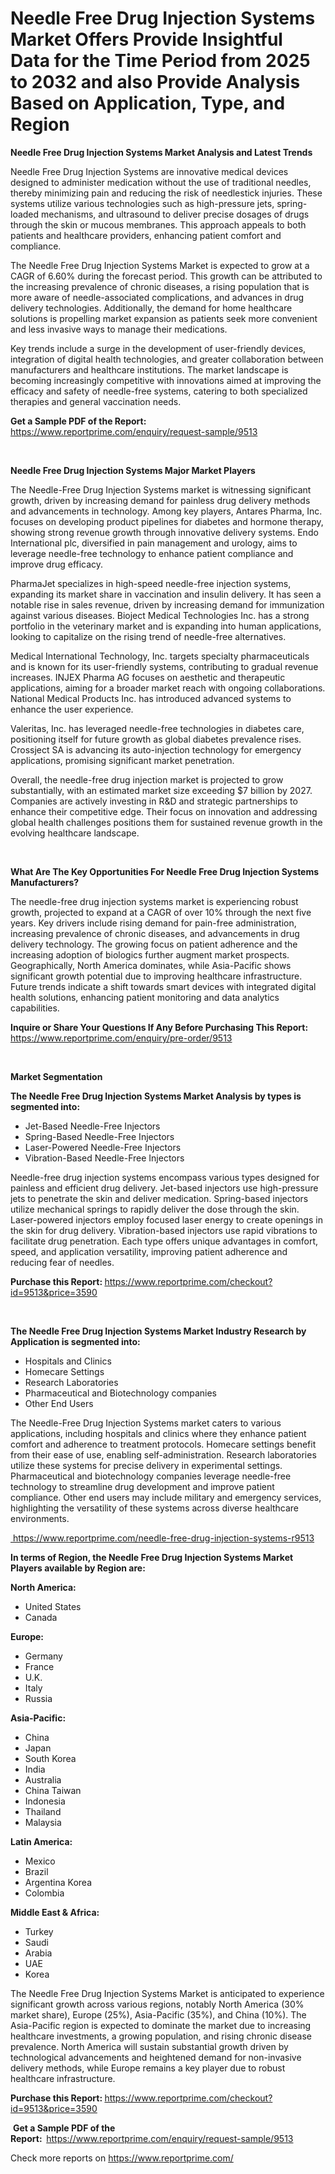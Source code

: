 <p><h1>Needle Free Drug Injection Systems Market Offers Provide Insightful Data for the Time Period from 2025 to 2032 and also Provide Analysis Based on Application, Type, and Region</h1></p><p><strong>Needle Free Drug Injection Systems Market Analysis and Latest Trends</strong></p>
<p><p>Needle Free Drug Injection Systems are innovative medical devices designed to administer medication without the use of traditional needles, thereby minimizing pain and reducing the risk of needlestick injuries. These systems utilize various technologies such as high-pressure jets, spring-loaded mechanisms, and ultrasound to deliver precise dosages of drugs through the skin or mucous membranes. This approach appeals to both patients and healthcare providers, enhancing patient comfort and compliance.</p><p>The Needle Free Drug Injection Systems Market is expected to grow at a CAGR of 6.60% during the forecast period. This growth can be attributed to the increasing prevalence of chronic diseases, a rising population that is more aware of needle-associated complications, and advances in drug delivery technologies. Additionally, the demand for home healthcare solutions is propelling market expansion as patients seek more convenient and less invasive ways to manage their medications. </p><p>Key trends include a surge in the development of user-friendly devices, integration of digital health technologies, and greater collaboration between manufacturers and healthcare institutions. The market landscape is becoming increasingly competitive with innovations aimed at improving the efficacy and safety of needle-free systems, catering to both specialized therapies and general vaccination needs.</p></p>
<p><strong>Get a Sample PDF of the Report:&nbsp;</strong> <a href="https://www.reportprime.com/enquiry/request-sample/9513?utm_campaign=3086&utm_medium=2&utm_source=Github&utm_content=ia&utm_term=20032025&utm_id=needle-free-drug-injection-systems">https://www.reportprime.com/enquiry/request-sample/9513</a></p>
<p>&nbsp;</p>
<p><strong>Needle Free Drug Injection Systems Major Market Players</strong></p>
<p><p>The Needle-Free Drug Injection Systems market is witnessing significant growth, driven by increasing demand for painless drug delivery methods and advancements in technology. Among key players, Antares Pharma, Inc. focuses on developing product pipelines for diabetes and hormone therapy, showing strong revenue growth through innovative delivery systems. Endo International plc, diversified in pain management and urology, aims to leverage needle-free technology to enhance patient compliance and improve drug efficacy.</p><p>PharmaJet specializes in high-speed needle-free injection systems, expanding its market share in vaccination and insulin delivery. It has seen a notable rise in sales revenue, driven by increasing demand for immunization against various diseases. Bioject Medical Technologies Inc. has a strong portfolio in the veterinary market and is expanding into human applications, looking to capitalize on the rising trend of needle-free alternatives.</p><p>Medical International Technology, Inc. targets specialty pharmaceuticals and is known for its user-friendly systems, contributing to gradual revenue increases. INJEX Pharma AG focuses on aesthetic and therapeutic applications, aiming for a broader market reach with ongoing collaborations. National Medical Products Inc. has introduced advanced systems to enhance the user experience.</p><p>Valeritas, Inc. has leveraged needle-free technologies in diabetes care, positioning itself for future growth as global diabetes prevalence rises. Crossject SA is advancing its auto-injection technology for emergency applications, promising significant market penetration.</p><p>Overall, the needle-free drug injection market is projected to grow substantially, with an estimated market size exceeding $7 billion by 2027. Companies are actively investing in R&D and strategic partnerships to enhance their competitive edge. Their focus on innovation and addressing global health challenges positions them for sustained revenue growth in the evolving healthcare landscape.</p></p>
<p>&nbsp;</p>
<p><strong>What Are The Key Opportunities For Needle Free Drug Injection Systems Manufacturers?</strong></p>
<p><p>The needle-free drug injection systems market is experiencing robust growth, projected to expand at a CAGR of over 10% through the next five years. Key drivers include rising demand for pain-free administration, increasing prevalence of chronic diseases, and advancements in drug delivery technology. The growing focus on patient adherence and the increasing adoption of biologics further augment market prospects. Geographically, North America dominates, while Asia-Pacific shows significant growth potential due to improving healthcare infrastructure. Future trends indicate a shift towards smart devices with integrated digital health solutions, enhancing patient monitoring and data analytics capabilities.</p></p>
<p><strong>Inquire or Share Your Questions If Any Before Purchasing This Report:</strong> <a href="https://www.reportprime.com/enquiry/pre-order/9513?utm_campaign=3086&utm_medium=2&utm_source=Github&utm_content=ia&utm_term=20032025&utm_id=needle-free-drug-injection-systems">https://www.reportprime.com/enquiry/pre-order/9513</a></p>
<p>&nbsp;</p>
<p><strong>Market Segmentation</strong></p>
<p><strong>The Needle Free Drug Injection Systems Market Analysis by types is segmented into:</strong></p>
<p><ul><li>Jet-Based Needle-Free Injectors</li><li>Spring-Based Needle-Free Injectors</li><li>Laser-Powered Needle-Free Injectors</li><li>Vibration-Based Needle-Free Injectors</li></ul></p>
<p><p>Needle-free drug injection systems encompass various types designed for painless and efficient drug delivery. Jet-based injectors use high-pressure jets to penetrate the skin and deliver medication. Spring-based injectors utilize mechanical springs to rapidly deliver the dose through the skin. Laser-powered injectors employ focused laser energy to create openings in the skin for drug delivery. Vibration-based injectors use rapid vibrations to facilitate drug penetration. Each type offers unique advantages in comfort, speed, and application versatility, improving patient adherence and reducing fear of needles.</p></p>
<p><strong>Purchase this Report:&nbsp;</strong><a href="https://www.reportprime.com/checkout?id=9513&price=3590&utm_campaign=3086&utm_medium=2&utm_source=Github&utm_content=ia&utm_term=20032025&utm_id=needle-free-drug-injection-systems">https://www.reportprime.com/checkout?id=9513&price=3590</a></p>
<p>&nbsp;</p>
<p><strong>The Needle Free Drug Injection Systems Market Industry Research by Application is segmented into:</strong></p>
<p><ul><li>Hospitals and Clinics</li><li>Homecare Settings</li><li>Research Laboratories</li><li>Pharmaceutical and Biotechnology companies</li><li>Other End Users</li></ul></p>
<p><p>The Needle-Free Drug Injection Systems market caters to various applications, including hospitals and clinics where they enhance patient comfort and adherence to treatment protocols. Homecare settings benefit from their ease of use, enabling self-administration. Research laboratories utilize these systems for precise delivery in experimental settings. Pharmaceutical and biotechnology companies leverage needle-free technology to streamline drug development and improve patient compliance. Other end users may include military and emergency services, highlighting the versatility of these systems across diverse healthcare environments.</p></p>
<p><a href="https://www.reportprime.com/needle-free-drug-injection-systems-r9513?utm_campaign=3086&utm_medium=2&utm_source=Github&utm_content=ia&utm_term=20032025&utm_id=needle-free-drug-injection-systems">&nbsp;https://www.reportprime.com/needle-free-drug-injection-systems-r9513</a></p>
<p><strong>In terms of Region, the Needle Free Drug Injection Systems Market Players available by Region are:</strong></p>
<p>
    <p> <strong> North America: </strong>
        <ul>
            <li>United States</li>
            <li>Canada</li>
        </ul>
        </p> 
    <p> <strong> Europe: </strong>
        <ul>
            <li>Germany</li>
            <li>France</li>
            <li>U.K.</li>
            <li>Italy</li>
            <li>Russia</li>
        </ul>
        </p> 
    <p> <strong> Asia-Pacific: </strong>
        <ul>
            <li>China</li>
            <li>Japan</li>
            <li>South Korea</li>
            <li>India</li>
            <li>Australia</li>
            <li>China Taiwan</li>
            <li>Indonesia</li>
            <li>Thailand</li>
            <li>Malaysia</li>
        </ul>
        </p> 
    <p> <strong> Latin America: </strong>
        <ul>
            <li>Mexico</li>
            <li>Brazil</li>
            <li>Argentina Korea</li>
            <li>Colombia</li>
        </ul>
        </p> 
    <p> <strong> Middle East & Africa: </strong>
        <ul>
            <li>Turkey</li>
            <li>Saudi</li>
            <li>Arabia</li>
            <li>UAE</li>
            <li>Korea</li>
        </ul>
    </p>
    </p>
<p><p>The Needle Free Drug Injection Systems Market is anticipated to experience significant growth across various regions, notably North America (30% market share), Europe (25%), Asia-Pacific (35%), and China (10%). The Asia-Pacific region is expected to dominate the market due to increasing healthcare investments, a growing population, and rising chronic disease prevalence. North America will sustain substantial growth driven by technological advancements and heightened demand for non-invasive delivery methods, while Europe remains a key player due to robust healthcare infrastructure.</p></p>
<p><strong>Purchase this Report: </strong><a href="https://www.reportprime.com/checkout?id=9513&price=3590&utm_campaign=3086&utm_medium=2&utm_source=Github&utm_content=ia&utm_term=20032025&utm_id=needle-free-drug-injection-systems">https://www.reportprime.com/checkout?id=9513&price=3590</a></p>
<p>&nbsp;<strong>Get a Sample PDF of the Report:&nbsp;&nbsp;</strong><a href="https://www.reportprime.com/enquiry/request-sample/9513?utm_campaign=3086&utm_medium=2&utm_source=Github&utm_content=ia&utm_term=20032025&utm_id=needle-free-drug-injection-systems">https://www.reportprime.com/enquiry/request-sample/9513</a></p>
<p><strong></strong></p>
<p>Check more reports on <a href="https://www.reportprime.com/?utm_campaign=3086&utm_medium=2&utm_source=Github&utm_content=ia&utm_term=20032025&utm_id=needle-free-drug-injection-systems">https://www.reportprime.com/</a></p>
